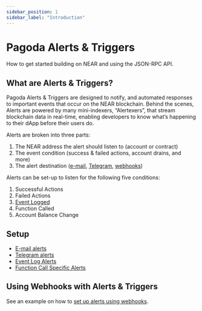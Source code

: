 ```yaml
---
sidebar_position: 1
sidebar_label: "Introduction"
---
```


# Pagoda Alerts & Triggers

How to get started building on NEAR and using the JSON-RPC API.

## What are Alerts & Triggers?

Pagoda Alerts & Triggers are designed to notify, and automated responses to important events that occur on the NEAR blockchain. Behind the scenes, Alerts are powered by  many mini-indexers, “Alertexers”, that stream blockchain data in real-time, enabling developers to know what’s happening to their dApp before their users do.

Alerts are broken into three parts: 
1. The NEAR address the alert should listen to (account or contract)
2. The event condition (success & failed actions, account drains, and more)
3. The alert destination ([e-mail](setup.md#setting-up-e-mail-alerts), [Telegram](setup.md#setting-up-telegram-alerts), [webhooks](webhooks.md))

Alerts can be set-up to listen for the following five conditions: 
1. Successful Actions
2. Failed Actions
3. [Event Logged](https://nomicon.io/Standards/EventsFormat)
4. Function Called
5. Account Balance Change

## Setup

- [E-mail alerts](setup.md#setting-up-e-mail-alerts)
- [Telegram alerts](setup.md#setting-up-telegram-alerts)
- [Event Log Alerts](setup.md#setting-up-event-log-alerts)
- [Function Call Specific Alerts](setup.md#setting-up-function-call-specific-alerts)

## Using Webhooks with Alerts & Triggers

See an example on how to [set up alerts using webhooks](webhooks.md).
